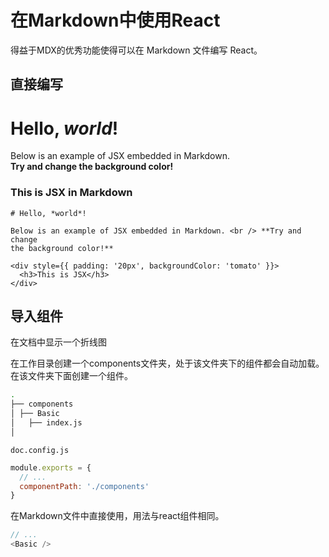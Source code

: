 # 在Markdown中使用React
得益于MDX的优秀功能使得可以在 Markdown 文件编写 React。

## 直接编写

# Hello, *world*!

Below is an example of JSX embedded in Markdown. <br /> **Try and change
the background color!**
<div style={{ padding: '20px', backgroundColor: 'tomato' }}>
  <h3>This is JSX in Markdown</h3>
</div>

```.mdx
# Hello, *world*!

Below is an example of JSX embedded in Markdown. <br /> **Try and change
the background color!**

<div style={{ padding: '20px', backgroundColor: 'tomato' }}>
  <h3>This is JSX</h3>
</div>

```

## 导入组件
在文档中显示一个折线图

<Basic />

在工作目录创建一个components文件夹，处于该文件夹下的组件都会自动加载。
在该文件夹下面创建一个组件。

```bash
.
├── components
│ ├── Basic
│   ├── index.js  
│

```

`doc.config.js`
```javascript
module.exports = {
  // ...
  componentPath: './components'
}
```

在Markdown文件中直接使用，用法与react组件相同。
```javascript
// ...
<Basic />
```
